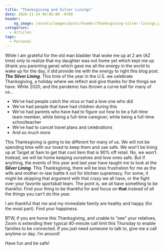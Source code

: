 ```yaml
---
title: "Thanksgiving and Silver Linings"
date: 2020-11-24 04:05:00 -0700
header:
    og_image: /assets/images/posts/header/thanksgiving-silver-linings.png
categories:
  - Articles
tags:
  - Personal
---
```


While I am grateful for the old man bladder that woke me up at 2 am (AZ time) only to realize that my daughter was not home yet which kept me up (thank you parenting gene) which gave me all the energy in the world to wake up for the day, it did provide me with the energy to right this blog post. ***The Silver Lining***.  This time of the year in the U.S. we celebrate Thanksgiving, a holiday where we reflect and give thanks for the things we have.  While 2020, and the pandemic has thrown a curve ball for many of us…  

- We’ve had people catch the virus or had a love one who did
- We’ve had people that have had children during this
- We’ve had parents who have had to figure out how to be a full-time team member, while being a full-time caregiver, while being a full-time schoolteacher
- We’ve had to cancel travel plans and celebrations
- And so much more

This Thanksgiving is going to be different for many of us. We will not be spending time with our loved to keep them and use safe. We won’t be lining up at Target at 5am to get that cool item that is 90% off retail.  No, we won’t.  Instead, we will be home keeping ourselves and love ones safe.  But if anything, the events of this year and last year have taught me to look at the ***Silver Lining***.  This Thanksgiving, there will be less frustration for me as the wife and mother-in-law battle it out for kitchen supremacy. For some, it might be skipping that argument with that crazy we all have, or the fight over your favorite sportsball team.  The point is, we all have something to be thankful.  Find your thing to be thankful for and focus on **that** *instead* of all the things you can’t do this year.

I am thankful that me and my immediate family are heathy and happy (for the most part). Find your happiness.

BTW, if you are home this Thanksgiving, and unable to “see” your relatives, Zoom is extending their typical 40-minute call limit this Thursday to enable families to be connected. If you just need someone to talk to, give me a call anytime or day.  I’m around!

Have fun and be safe!
